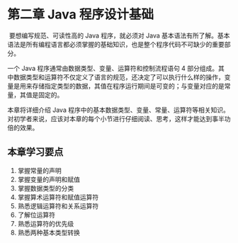 # 第二章 Java 程序设计基础

 要想编写规范、可读性高的 Java 程序，就必须对 Java 基本语法有所了解。基本语法是所有编程语言都必须掌握的基础知识，也是整个程序代码不可缺少的重要部分。

一个 Java 程序通常由数据类型、变量、运算符和控制流程语句 4 部分组成。其中数据类型和运算符不仅定义了语言的规范，还决定了可以执行什么样的操作，变量是用来存储指定类型的数据，其值在程序运行期间是可变的；与变量对应的是常量，其值是固定的。

本章将详细介绍 Java 程序中的基本数据类型、变量、常量、运算符等相关知识。对初学者来说，应该对本章的每个小节进行仔细阅读、思考，这样才能达到事半功倍的效果。

## 本章学习要点

1.  掌握常量的声明
2.  掌握变量的声明和赋值
3.  掌握数据类型的分类
4.  掌握算术运算符和赋值运算符
5.  熟悉逻辑运算符和关系运算符
6.  了解位运算符
7.  熟悉运算符的优先级
8.  熟悉两种基本类型转换